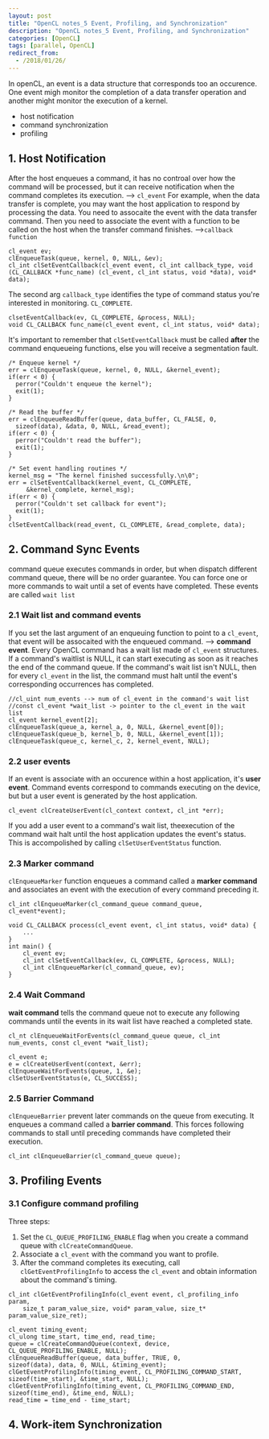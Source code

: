 ```yaml
---
layout: post
title: "OpenCL notes_5 Event, Profiling, and Synchronization"
description: "OpenCL notes_5 Event, Profiling, and Synchronization"
categories: [OpenCL]
tags: [parallel, OpenCL]
redirect_from:
  - /2018/01/26/
---
```


In openCL, an event is a data structure that corresponds too an occurence. One event migh monitor the completion of a data transfer operation and another might monitor the execution of a kernel. 
- host notification
- command synchronization
- profiling

## 1. Host Notification
After the host enqueues a command, it has no controal over how the command will be processed, but it can receive notification when the command completes its execution. --> `cl_event`
For example, when the data transfer is complete, you may want the host application to respond by processing the data. 
You need to assocaite the event with the data transfer command. Then you need to associate the event with a function to be called on the host when the transfer command finishes. -->`callback function`
```
cl_event ev;
clEnqueueTask(queue, kernel, 0, NULL, &ev);
cl_int clSetEventCallback(cl_event event, cl_int callback_type, void (CL_CALLBACK *func_name) (cl_event, cl_int status, void *data), void* data);
```
The second arg `callback_type` identifies the type of command status you're interested in monitoring. `CL_COMPLETE`. 
```
clsetEventCallback(ev, CL_COMPLETE, &process, NULL);
void CL_CALLBACK func_name(cl_event event, cl_int status, void* data);
```
It's important to remember that `clSetEventCallback` must be called **after** the command enqueueing functions, else you will receive a segmentation fault. 
```
/* Enqueue kernel */
err = clEnqueueTask(queue, kernel, 0, NULL, &kernel_event);
if(err < 0) {
  perror("Couldn't enqueue the kernel");
  exit(1);   
}

/* Read the buffer */
err = clEnqueueReadBuffer(queue, data_buffer, CL_FALSE, 0, 
  sizeof(data), &data, 0, NULL, &read_event);
if(err < 0) {
  perror("Couldn't read the buffer");
  exit(1);   
}

/* Set event handling routines */
kernel_msg = "The kernel finished successfully.\n\0";
err = clSetEventCallback(kernel_event, CL_COMPLETE, 
     &kernel_complete, kernel_msg);
if(err < 0) {
  perror("Couldn't set callback for event");
  exit(1);   
}
clSetEventCallback(read_event, CL_COMPLETE, &read_complete, data);
```

## 2. Command Sync Events
command queue executes commands in order, but when dispatch different command queue, there will be no order guarantee. 
You can force one or more commands to wait until a set of events have completed. These events are called `wait list`
### 2.1 Wait list and command events
If you set the last argument of an enqueuing function to point to a `cl_event`, that event will be assocaited with the enqueued command. --> **command event**. 
Every OpenCL command has a wait list made of `cl_event` structures. If a command's waitlist is NULL, it can start executing as soon as it reaches the end of the command queue. If the command's wait list isn't NULL, then for every `cl_event` in the list, the command must halt until the event's corresponding occurrences has completed. 
```
//cl_uint num_events --> num of cl_event in the command's wait list
//const cl_event *wait_list -> pointer to the cl_event in the wait list
cl_event kernel_event[2];
clEnqueueTask(queue_a, kernel_a, 0, NULL, &kernel_event[0]);
clEnqueueTask(queue_b, kernel_b, 0, NULL, &kernel_event[1]);
clEnqueueTask(queue_c, kernel_c, 2, kernel_event, NULL);
```

### 2.2 user events
If an event is associate with an occurence within a host application, it's **user event**. 
Command events correspond to commands executing on the device, but but a user event is generated by the host application. 
```
cl_event clCreateUserEvent(cl_context context, cl_int *err);
```
If you add a user event to a command's wait list, theexecution of the command wait halt until the host application updates the event's status. This is accompolished by calling `clSetUserEventStatus` function. 

### 2.3 Marker command
`clEnqueueMarker` function enqueues a command called a **marker command** and associates an event with the execution of every command preceding it. 
```
cl_int clEnqueueMarker(cl_command_queue command_queue, cl_event*event);
```
```
void CL_CALLBACK process(cl_event event, cl_int status, void* data) {
	...
}
int main() {
	cl_event ev;
	cl_int clSetEventCallback(ev, CL_COMPLETE, &process, NULL);
	cl_int clEnqueueMarker(cl_command_queue, ev);
}
```
### 2.4 Wait Command
**wait command** tells the command queue not to execute any following commands until the events in its wait list have reached a completed state. 
```
cl_nt clEnqueueWaitForEvents(cl_command_queue queue, cl_int num_events, const cl_event *wait_list);
```

```
cl_event e;
e = clCreateUserEvent(context, &err);
clEnqueueWaitForEvents(queue, 1, &e);
clSetUserEventStatus(e, CL_SUCCESS);
```
### 2.5 Barrier Command 
`clEnqueueBarrier` prevent later commands on the queue from executing. It enqueues a command called a **barrier command**. This forces following commands to stall until preceding commands have completed their execution. 
```
cl_int clEnqueueBarrier(cl_command_queue queue);
```

## 3. Profiling Events
### 3.1 Configure command profiling
Three steps:
1. Set the `CL_QUEUE_PROFILING_ENABLE` flag when you create a command queue with `clCreateCommandQueue`.
2. Associate a `cl_event` with the command you want to profile. 
3. After the command completes its executing, call `clGetEventProfilingInfo` to access the `cl_event` and obtain information about the command's timing. 

```
cl_int clGetEventProfilingInfo(cl_event event, cl_profiling_info param, 
	size_t param_value_size, void* param_value, size_t* param_value_size_ret);
```
```
cl_event timing_event;
cl_ulong time_start, time_end, read_time;
queue = clCreateCommandQueue(context, device,
CL_QUEUE_PROFILING_ENABLE, NULL);
clEnqueueReadBuffer(queue, data_buffer, TRUE, 0,
sizeof(data), data, 0, NULL, &timing_event);
clGetEventProfilingInfo(timing_event, CL_PROFILING_COMMAND_START,
sizeof(time_start), &time_start, NULL);
clGetEventProfilingInfo(timing_event, CL_PROFILING_COMMAND_END,
sizeof(time_end), &time_end, NULL);
read_time = time_end - time_start;
```

## 4. Work-item Synchronization
